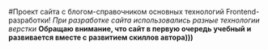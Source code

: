 #Проект сайта с блогом-справочником основных технологий Frontend-разработки!
*При разработке сайта использовались разные технологии верстки*
**Обращаю внимание, что сайт в первую очередь учебный и развивается вместе с развитием скиллов автора)))**